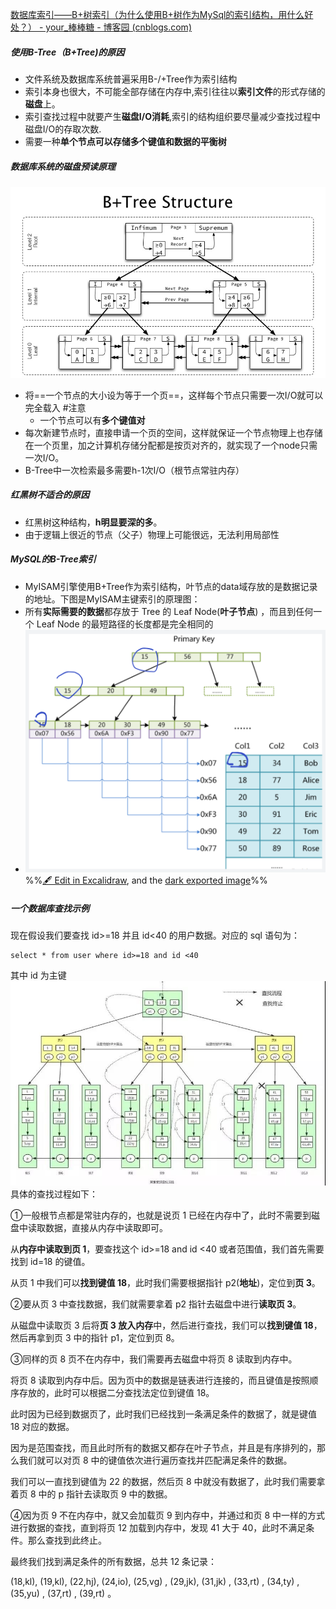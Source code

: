 [数据库索引——B+树索引（为什么使用B+树作为MySql的索引结构，用什么好处？） - your_棒棒糖 - 博客园 (cnblogs.com)](https://www.cnblogs.com/Candycan/p/14810842.html)
##### 使用B-Tree（B+Tree)的原因
- 文件系统及数据库系统普遍采用B-/+Tree作为索引结构
- 索引本身也很大，不可能全部存储在内存中,索引往往以**索引文件**的形式存储的**磁盘**上。
- 索引查找过程中就要产生**磁盘I/O消耗**,索引的结构组织要尽量减少查找过程中磁盘I/O的存取次数.
- 需要一种**单个节点可以存储多个键值和数据的平衡树**
##### 数据库系统的磁盘预读原理
![](attachments/Pasted%20image%2020221105155230.png)
- 将==一个节点的大小设为等于一个页==，这样每个节点只需要一次I/O就可以完全载入 #注意
	- 一个节点可以有**多个键值对**
- 每次新建节点时，直接申请一个页的空间，这样就保证一个节点物理上也存储在一个页里，加之计算机存储分配都是按页对齐的，就实现了一个node只需一次I/O。
- B-Tree中一次检索最多需要h-1次I/O（根节点常驻内存）
##### 红黑树不适合的原因
- 红黑树这种结构，**h明显要深的多**。
- 由于逻辑上很近的节点（父子）物理上可能很远，无法利用局部性
##### MySQL的B-Tree索引
- MyISAM引擎使用B+Tree作为索引结构，叶节点的data域存放的是数据记录的地址。下图是MyISAM主键索引的原理图：
- 所有**实际需要的数据**都存放于 Tree 的 Leaf Node(**叶子节点**) ，而且到任何一个 Leaf Node 的最短路径的长度都是完全相同的
- ![](attachments/B+%E6%A0%91%E5%BA%94%E7%94%A8%E4%BA%8E%E6%95%B0%E6%8D%AE%E5%BA%93%E7%B4%A2%E5%BC%95%E6%8A%80%E6%9C%AF%202022-11-05%2015.34.03.excalidraw.svg)
%%[🖋 Edit in Excalidraw](attachments/B+%E6%A0%91%E5%BA%94%E7%94%A8%E4%BA%8E%E6%95%B0%E6%8D%AE%E5%BA%93%E7%B4%A2%E5%BC%95%E6%8A%80%E6%9C%AF%202022-11-05%2015.34.03.excalidraw.md), and the [dark exported image](attachments/B+%E6%A0%91%E5%BA%94%E7%94%A8%E4%BA%8E%E6%95%B0%E6%8D%AE%E5%BA%93%E7%B4%A2%E5%BC%95%E6%8A%80%E6%9C%AF%202022-11-05%2015.34.03.excalidraw.dark.svg)%%

##### 一个数据库查找示例
现在假设我们要查找 id>=18 并且 id<40 的用户数据。对应的 sql 语句为：
```
select * from user where id>=18 and id <40
```
其中 id 为主键
![](attachments/Pasted%20image%2020221105154928.png)
具体的查找过程如下：

①一般根节点都是常驻内存的，也就是说页 1 已经在内存中了，此时不需要到磁盘中读取数据，直接从内存中读取即可。

从**内存中读取到页 1**，要查找这个 id>=18 and id <40 或者范围值，我们首先需要找到 id=18 的键值。

从页 1 中我们可以**找到键值 18**，此时我们需要根据指针 p2(**地址**)，定位到**页 3**。

②要从页 3 中查找数据，我们就需要拿着 p2 指针去磁盘中进行**读取页 3**。

从磁盘中读取页 3 后将**页 3 放入内存**中，然后进行查找，我们可以**找到键值 18**，然后再拿到页 3 中的指针 p1，定位到页 8。

③同样的页 8 页不在内存中，我们需要再去磁盘中将页 8 读取到内存中。

将页 8 读取到内存中后。因为页中的数据是链表进行连接的，而且键值是按照顺序存放的，此时可以根据二分查找法定位到键值 18。

此时因为已经到数据页了，此时我们已经找到一条满足条件的数据了，就是键值 18 对应的数据。

因为是范围查找，而且此时所有的数据又都存在叶子节点，并且是有序排列的，那么我们就可以对页 8 中的键值依次进行遍历查找并匹配满足条件的数据。

我们可以一直找到键值为 22 的数据，然后页 8 中就没有数据了，此时我们需要拿着页 8 中的 p 指针去读取页 9 中的数据。

④因为页 9 不在内存中，就又会加载页 9 到内存中，并通过和页 8 中一样的方式进行数据的查找，直到将页 12 加载到内存中，发现 41 大于 40，此时不满足条件。那么查找到此终止。

最终我们找到满足条件的所有数据，总共 12 条记录：

(18,kl), (19,kl), (22,hj), (24,io), (25,vg) , (29,jk), (31,jk) , (33,rt) , (34,ty) , (35,yu) , (37,rt) , (39,rt) 。
